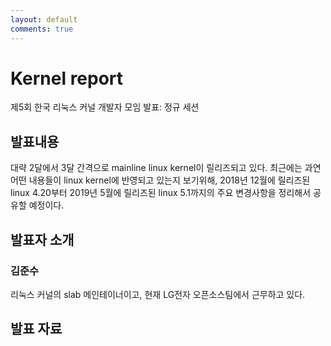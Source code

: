 ```yaml
---
layout: default
comments: true
---
```


# Kernel report
제5회 한국 리눅스 커널 개발자 모임 발표: 정규 세션

## 발표내용
대략 2달에서 3달 간격으로 mainline linux kernel이 릴리즈되고 있다.
최근에는 과연 어떤 내용들이 linux kernel에 반영되고 있는지 보기위해,
2018년 12월에 릴리즈된 linux 4.20부터 2019년 5월에 릴리즈된 linux
5.1까지의 주요 변경사항을 정리해서 공유할 예정이다.

## 발표자 소개

### 김준수
리눅스 커널의 slab 메인테이너이고, 현재 LG전자 오픈소스팀에서 근무하고 있다.

## 발표 자료
